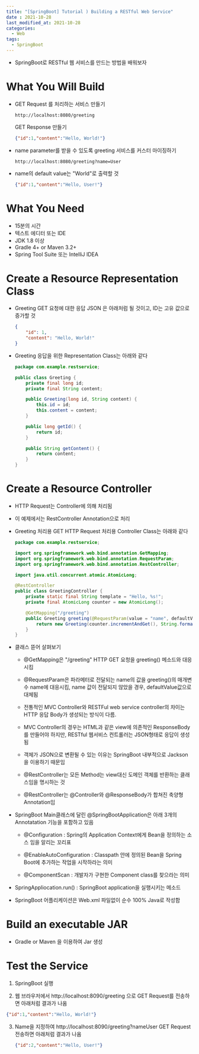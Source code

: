 ```yaml
---
title: "[SpringBoot] Tutorial ) Building a RESTful Web Service"
date : 2021-10-28
last_modified_at: 2021-10-28
categories:
  - Web
tags:
  - SpringBoot
---
```


- SpringBoot로 RESTful 웹 서비스를 만드는 방법을 배워보자

# What You Will Build

- GET Request 를 처리하는 서비스 만들기

  ```
  http://localhost:8080/greeting
  ```

  GET Response 만들기  

  ```json
  {"id":1,"content":"Hello, World!"} 
  ```

- name parameter를 받을 수 있도록 greeting 서비스를 커스터 마이징하기

  ```
  http://localhost:8080/greeting?name=User
  ```

- name의 default value는 "World"로 출력할 것

  ```json
  {"id":1,"content":"Hello, User!"}
  ```

# What You Need

- 15분의 시간
- 텍스트 에디터 또는 IDE
- JDK 1.8 이상
- Gradle 4+ or Maven 3.2+
- Spring Tool Suite 또는 IntelliJ IDEA

# Create a Resource Representation Class

- Greeting GET 요청에 대한 응답 JSON 은 아래처럼 될 것이고, ID는 고유 값으로 증가할 것

  ```json
  {
      "id": 1,
      "content": "Hello, World!"
  }
  ```

- Greeting 응답을 위한 Representation Class는 아래와 같다

  ```java
  package com.example.restservice;
  
  public class Greeting {
      private final long id;
      private final String content;
  
      public Greeting(long id, String content) {
          this.id = id;
          this.content = content;
      }
  
      public long getId() {
          return id;
      }
  
      public String getContent() {
          return content;
      }
  }
  
  ```

# Create a Resource Controller

- HTTP Request는 Controller에 의해 처리됨

- 이 예제에서는 RestController Annotation으로 처리

- Greeting 처리용 GET HTTP Request 처리용 Controller Class는 아래와 같다

  ```java
  package com.example.restservice;
  
  import org.springframework.web.bind.annotation.GetMapping;
  import org.springframework.web.bind.annotation.RequestParam;
  import org.springframework.web.bind.annotation.RestController;
  
  import java.util.concurrent.atomic.AtomicLong;
  
  @RestController
  public class GreetingController {
      private static final String template = "Hello, %s!";
      private final AtomicLong counter = new AtomicLong();
  
      @GetMapping("/greeting")
      public Greeting greeting(@RequestParam(value = "name", defaultValue = "World") String name) {
          return new Greeting(counter.incrementAndGet(), String.format(template, name));
      }
  }
  ```

- 클래스 뜯어 살펴보기

  - @GetMapping은 "/greeting" HTTP GET 요청을 greeting() 메소드와 대응시킴

  - @RequestParam은 파라메터로 전달되는 name의 값을 greeting()의 매개변수 name에 대응시킴, name 값이 전달되지 않았을 경우, defaultValue값으로 대체됨

  - 전통적인 MVC Controller와 RESTFul web service controller의 차이는 HTTP 응답 Body가 생성되는 방식이 다름.

  - MVC Controller의 경우는 HTML과 같은 view에 의존적인 ResponseBody를 만들어야 하지만, RESTful 웹서비스 컨트롤러는 JSON형태로 응답이 생성됨

  - 객체가 JSON으로 변환될 수 있는 이유는 SpringBoot 내부적으로 Jackson을 이용하기 때문임
 
  - @RestController는 모든 Method는 view대신 도메인 객체를 반환하는 클래스임을 명시하는 것

  - @RestController는 @Controller와 @ResponseBody가 합쳐진 축양형 Annotation임

- SpringBoot Main클래스에 달린 @SpringBootApplication은 아래 3개의 Annotatation 기능을 포함하고 있음

  - @Configuration : Spring의 Application Context에게 Bean을 정의하는 소스 임을 알리는 꼬리표

  - @EnableAutoConfiguration : Classpath 안에 정의된 Bean을 Spring Boot에 추가하는 작업을 시작하라는 의미

  - @ComponentScan : 개발자가 구현한 Component class를 찾으라는 의미

- SpringAppliocation.run() : SpringBoot application을 실행시키는 메소드

- SpringBoot 어플리케이션은 Web.xml 파일없이 순수 100% Java로 작성함

# Build an executable JAR

- Gradle or Maven 을 이용하여 Jar 생성



# Test the Service

1. SpringBoot 실행 

2.  웹 브라우저에서 http://localhost:8090/greeting 으로 GET Request를 전송하면 아래처럼 결과가 나옴

   ```json
   {"id":1,"content":"Hello, World!"}
   ```

3. Name을 지정하여 http://localhost:8090/greeting?nameUser GET Request  전송하면 아래처럼 결과가 나옴

   ```json
   {"id":2,"content":"Hello, User!"}
   ```

   
